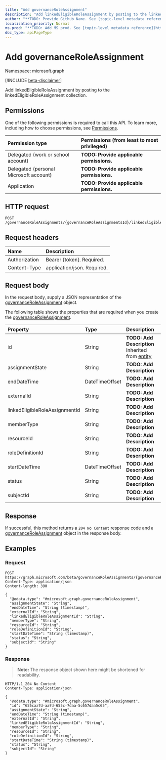 ```yaml
---
title: "Add governanceRoleAssignment"
description: "Add linkedEligibleRoleAssignment by posting to the linkedEligibleRoleAssignment collection."
author: "**TODO: Provide Github Name. See [topic-level metadata reference](https://msgo.azurewebsites.net/add/document/guidelines/metadata.html#topic-level-metadata)**"
localization_priority: Normal
ms.prod: "**TODO: Add MS prod. See [topic-level metadata reference](https://msgo.azurewebsites.net/add/document/guidelines/metadata.html#topic-level-metadata)**"
doc_type: apiPageType
---
```


# Add governanceRoleAssignment
Namespace: microsoft.graph

[!INCLUDE [beta-disclaimer](../../includes/beta-disclaimer.md)]

Add linkedEligibleRoleAssignment by posting to the linkedEligibleRoleAssignment collection.

## Permissions
One of the following permissions is required to call this API. To learn more, including how to choose permissions, see [Permissions](/graph/permissions-reference).

|Permission type|Permissions (from least to most privileged)|
|:---|:---|
|Delegated (work or school account)|**TODO: Provide applicable permissions.**|
|Delegated (personal Microsoft account)|**TODO: Provide applicable permissions.**|
|Application|**TODO: Provide applicable permissions.**|

## HTTP request

<!-- {
  "blockType": "ignored"
}
-->
``` http
POST /governanceRoleAssignments/{governanceRoleAssignmentsId}/linkedEligibleRoleAssignment/$ref
```

## Request headers
|Name|Description|
|:---|:---|
|Authorization|Bearer {token}. Required.|
|Content-Type|application/json. Required.|

## Request body
In the request body, supply a JSON representation of the [governanceRoleAssignment](../resources/governanceroleassignment.md) object.

The following table shows the properties that are required when you create the [governanceRoleAssignment](../resources/governanceroleassignment.md).

|Property|Type|Description|
|:---|:---|:---|
|id|String|**TODO: Add Description** Inherited from [entity](../resources/entity.md)|
|assignmentState|String|**TODO: Add Description**|
|endDateTime|DateTimeOffset|**TODO: Add Description**|
|externalId|String|**TODO: Add Description**|
|linkedEligibleRoleAssignmentId|String|**TODO: Add Description**|
|memberType|String|**TODO: Add Description**|
|resourceId|String|**TODO: Add Description**|
|roleDefinitionId|String|**TODO: Add Description**|
|startDateTime|DateTimeOffset|**TODO: Add Description**|
|status|String|**TODO: Add Description**|
|subjectId|String|**TODO: Add Description**|



## Response

If successful, this method returns a `204 No Content` response code and a [governanceRoleAssignment](../resources/governanceroleassignment.md) object in the response body.

## Examples

### Request
<!-- {
  "blockType": "request",
  "name": "create_governanceroleassignment_from_governanceroleassignments"
}
-->
``` http
POST https://graph.microsoft.com/beta/governanceRoleAssignments/{governanceRoleAssignmentsId}/linkedEligibleRoleAssignment/$ref
Content-Type: application/json
Content-length: 390

{
  "@odata.type": "#microsoft.graph.governanceRoleAssignment",
  "assignmentState": "String",
  "endDateTime": "String (timestamp)",
  "externalId": "String",
  "linkedEligibleRoleAssignmentId": "String",
  "memberType": "String",
  "resourceId": "String",
  "roleDefinitionId": "String",
  "startDateTime": "String (timestamp)",
  "status": "String",
  "subjectId": "String"
}
```


### Response
>**Note:** The response object shown here might be shortened for readability.
<!-- {
  "blockType": "response",
  "truncated": true,
  "@odata.type": "microsoft.graph.governanceRoleAssignment"
}
-->
``` http
HTTP/1.1 204 No Content
Content-Type: application/json

{
  "@odata.type": "#microsoft.graph.governanceRoleAssignment",
  "id": "655caa7d-aa7d-655c-7daa-5c657daa5c65",
  "assignmentState": "String",
  "endDateTime": "String (timestamp)",
  "externalId": "String",
  "linkedEligibleRoleAssignmentId": "String",
  "memberType": "String",
  "resourceId": "String",
  "roleDefinitionId": "String",
  "startDateTime": "String (timestamp)",
  "status": "String",
  "subjectId": "String"
}
```

